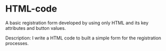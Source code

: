 # HTML-code
A basic registration form developed by using only HTML and its key attributes and button values.




Description:
I write a HTML code to built a simple form for the registration processes.


